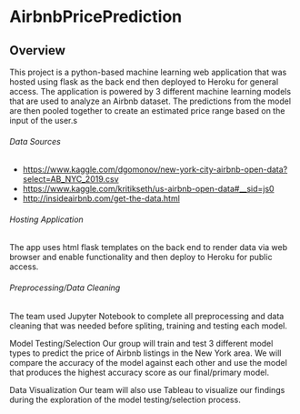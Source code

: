 # AirbnbPricePrediction

## Overview 
This project is a python-based machine learning web application that was hosted using flask as the back end then deployed to Heroku for general access. The application is powered by 3 different machine learning models that are used to analyze an Airbnb dataset. The predictions from the model are then pooled together to create an estimated price range based on the input of the user.s

<!-- You can access the application through the link: Need Link -->

 ###### Data Sources

* https://www.kaggle.com/dgomonov/new-york-city-airbnb-open-data?select=AB_NYC_2019.csv
* https://www.kaggle.com/kritikseth/us-airbnb-open-data#__sid=js0
* http://insideairbnb.com/get-the-data.html

 ###### Hosting Application
The app uses html flask templates on the back end to render data via web browser and enable functionality and then deploy to Heroku for public access.

 ###### Preprocessing/Data Cleaning
The team used Jupyter Notebook to complete all preprocessing and data cleaning that was needed before spliting, training and testing each model.
<!-- describe dataset  -->

Model Testing/Selection
Our group will train and test 3 different model types to predict the price of Airbnb listings in the New York area. We will compare the accuracy of the model against each other and use the model that produces the highest accuracy score as our final/primary model.

Data Visualization
Our team will also use Tableau to visualize our findings during the exploration of the model testing/selection process.
